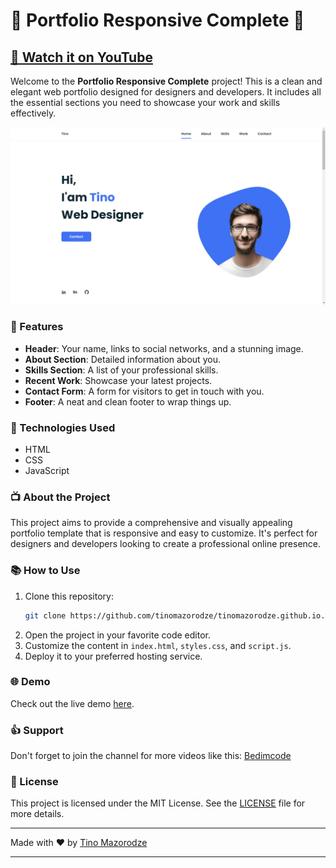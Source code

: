 # 🌟 Portfolio Responsive Complete 🌟

## [🎥 Watch it on YouTube](https://youtu.be/AKNvTxWOdKw)

Welcome to the **Portfolio Responsive Complete** project! This is a clean and elegant web portfolio designed for designers and developers. It includes all the essential sections you need to showcase your work and skills effectively.

![Portfolio Preview](https://github.com/tinomazorodze/tinomazorodze.github.io/blob/main/assets/site-screenshot.webp) <!-- Replace with an actual screenshot of your portfolio -->

### 📝 Features

- **Header**: Your name, links to social networks, and a stunning image.
- **About Section**: Detailed information about you.
- **Skills Section**: A list of your professional skills.
- **Recent Work**: Showcase your latest projects.
- **Contact Form**: A form for visitors to get in touch with you.
- **Footer**: A neat and clean footer to wrap things up.

### 🔧 Technologies Used

- HTML
- CSS
- JavaScript

### 📺 About the Project

This project aims to provide a comprehensive and visually appealing portfolio template that is responsive and easy to customize. It's perfect for designers and developers looking to create a professional online presence.

### 📚 How to Use

1. Clone this repository:
   ```sh
   git clone https://github.com/tinomazorodze/tinomazorodze.github.io.git
   ```
2. Open the project in your favorite code editor.
3. Customize the content in `index.html`, `styles.css`, and `script.js`.
4. Deploy it to your preferred hosting service.

### 🌐 Demo

Check out the live demo [here](https://tinomazorodze.github.io).

### 👍 Support

Don't forget to join the channel for more videos like this: [Bedimcode](https://www.youtube.com/c/Bedimcode)

### 📄 License

This project is licensed under the MIT License. See the [LICENSE](LICENSE) file for more details.

---

Made with ❤️ by [Tino Mazorodze](https://github.com/tinomazorodze)

---
